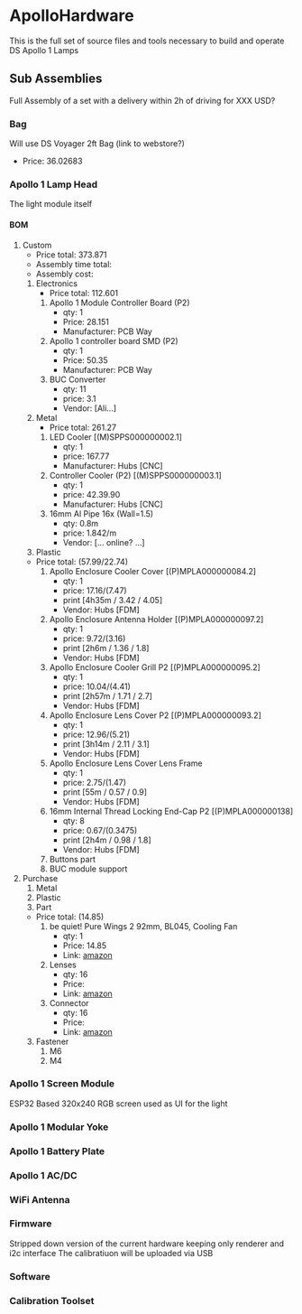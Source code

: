 # ApolloHardware
This is the full set of source files and tools necessary to build and operate DS Apollo 1 Lamps

## Sub Assemblies
Full Assembly of a set with a delivery within 2h of driving for XXX USD?

### Bag
Will use DS Voyager 2ft Bag (link to webstore?)
* Price: 36.02683

### Apollo 1 Lamp Head
The light module itself

#### BOM
1. Custom
    * Price total: 373.871
    * Assembly time total: 
    * Assembly cost: 
    1. Electronics
        * Price total: 112.601
        1. Apollo 1 Module Controller Board (P2)
            * qty: 1
            * Price: 28.151
            * Manufacturer: PCB Way
        1. Apollo 1 controller board SMD (P2)
            * qty: 1
            * Price: 50.35
            * Manufacturer: PCB Way
        1. BUC Converter
            * qty: 11
            * price: 3.1
            * Vendor: [Ali...]      
    1. Metal
        * Price total: 261.27
        1. LED Cooler [(M)SPPS000000002.1]
            * qty: 1
            * price: 167.77
            * Manufacturer: Hubs [CNC]
        1. Controller Cooler (P2) [(M)SPPS000000003.1]
            * qty: 1
            * price: 42.39.90
            * Manufacturer: Hubs [CNC]
        1. 16mm Al Pipe 16x (Wall=1.5)
            * qty: 0.8m
            * price: 1.842/m
            * Vendor: [... online? ...]
    1. Plastic
    * Price total: (57.99/22.74)
        1. Apollo Enclosure Cooler Cover [(P)MPLA000000084.2]
            * qty: 1
            * price: 17.16/(7.47)
            * print [4h35m / 3.42 / 4.05] 
            * Vendor: Hubs [FDM]
        1. Apollo Enclosure Antenna Holder [(P)MPLA000000097.2]
            * qty: 1
            * price: 9.72/(3.16)
            * print [2h6m / 1.36 / 1.8] 
            * Vendor: Hubs [FDM]
        1. Apollo Enclosure Cooler Grill P2 [(P)MPLA000000095.2]
            * qty: 1
            * price: 10.04/(4.41)
            * print [2h57m / 1.71 / 2.7] 
            * Vendor: Hubs [FDM]
        1. Apollo Enclosure Lens Cover P2 [(P)MPLA000000093.2]
            * qty: 1
            * price: 12.96/(5.21)
            * print [3h14m / 2.11 / 3.1] 
            * Vendor: Hubs [FDM]
        1. Apollo Enclosure Lens Cover Lens Frame
            * qty: 1
            * price: 2.75/(1.47)
            * print [55m / 0.57 / 0.9] 
            * Vendor: Hubs [FDM]
        1. 16mm Internal Thread Locking End-Cap P2 [(P)MPLA000000138]
            * qty: 8
            * price: 0.67/(0.3475)
            * print [2h4m / 0.98 / 1.8] 
            * Vendor: Hubs [FDM]
        1. Buttons part
        1. BUC module support
1. Purchase
    1. Metal
    1. Plastic
    1. Part
    * Price total: (14.85)
        1. be quiet! Pure Wings 2 92mm, BL045, Cooling Fan
            * qty: 1
            * Price: 14.85
            * Link: [amazon](https://www.amazon.com/quiet-Case-Fan-Cooling-BL045/dp/B00IOIKG68)
        1. Lenses
            * qty: 16
            * Price:
            * Link: [amazon](https://www.amazon.com/)
        1. Connector
            * qty: 16
            * Price:
            * Link: [amazon](https://www.amazon.com/)
    3. Fastener
        1. M6
        2. M4

### Apollo 1 Screen Module
ESP32 Based 320x240 RGB screen used as UI for the light

### Apollo 1 Modular Yoke

### Apollo 1 Battery Plate

### Apollo 1 AC/DC

### WiFi Antenna

### Firmware
Stripped down version of the current hardware keeping only renderer and i2c interface
The calibratiuon will be uploaded via USB

### Software


### Calibration Toolset
